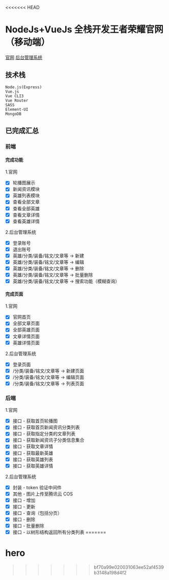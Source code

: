 <<<<<<< HEAD
# NodeJs+VueJs 全栈开发王者荣耀官网（移动端）

[官网](http://122.51.186.16/#/home)
[后台管理系统](http://122.51.186.16/admin)

## 技术栈

```
Node.js(Express)
Vue.js
Vue CLI3
Vue Router
SASS
Element-UI
MongoDB
```

## 已完成汇总

### 前端

#### 完成功能

1.官网

- [x] 轮播图展示
- [x] 新闻资讯模块
- [x] 英雄列表模块
- [x] 查看全部文章
- [x] 查看全部英雄
- [x] 查看文章详情
- [x] 查看英雄详情

2.后台管理系统

- [x] 登录账号
- [x] 退出账号
- [x] 英雄/分类/装备/铭文/文章等 -> 新建
- [x] 英雄/分类/装备/铭文/文章等 -> 编辑
- [x] 英雄/分类/装备/铭文/文章等 -> 删除
- [x] 英雄/分类/装备/铭文/文章等 -> 批量删除
- [x] 英雄/分类/装备/铭文/文章等 -> 搜索功能（模糊查询）

#### 完成页面

1.官网

- [x] 官网首页
- [x] 全部文章页面
- [x] 全部英雄页面
- [x] 文章详情页面
- [x] 英雄详情页面

2.后台管理系统

- [x] 登录页面
- [x] /分类/装备/铭文/文章等 -> 新建页面
- [x] /分类/装备/铭文/文章等 -> 编辑页面
- [x] /分类/装备/铭文/文章等 -> 列表页面

### 后端

1.官网

- [x] 接口 - 获取首页轮播图
- [x] 接口 - 获取首页新闻资讯分类列表
- [x] 接口 - 获取指定分类的文章列表
- [x] 接口 - 获取新闻资讯子分类信息集合
- [x] 接口 - 获取文章详情
- [x] 接口 - 获取最新英雄
- [x] 接口 - 获取英雄列表
- [x] 接口 - 获取英雄详情

2.后台管理系统

- [x] 封装 - token 验证中间件
- [x] 其他 - 图片上传至腾讯云 COS
- [x] 接口 - 增加
- [x] 接口 - 更新
- [x] 接口 - 查询（包括分页）
- [x] 接口 - 删除
- [x] 接口 - 批量删除
- [x] 接口 - 以树形结构返回所有分类列表
=======
# hero
>>>>>>> bf70a99e020031063ee52af4539b3148a198d4f2
